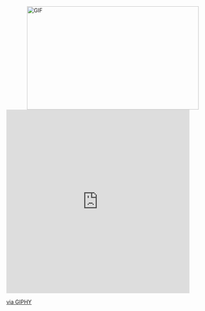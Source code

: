 
<img align="right" height="270px" width="450px" alt="GIF" src="https://media.giphy.com/media/1gVUhlXhETaRRxzeHO/giphy.gif.gif" />


<iframe src="https://giphy.com/embed/1gVUhlXhETaRRxzeHO" width="480" height="480" frameBorder="0" class="giphy-embed" allowFullScreen></iframe><p><a href="https://giphy.com/gifs/goku-ultra-instinct-1gVUhlXhETaRRxzeHO">via GIPHY</a></p>
